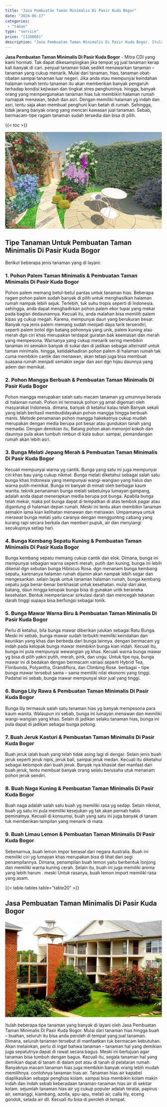 ```yaml
---
title: "Jasa Pembuatan Taman Minimalis Di Pasir Kuda Bogor"
date: "2024-06-17"
categories:
 - "taman"
type: "service"
price: "[120000]"
description: "Jasa Pembuatan Taman Minimalis Di Pasir Kuda Bogor. Itulah beberapa tipe tanaman yang banyak di layani oleh Jasa Pembuatan Taman Minimalis Di Pasir Kuda Bogor...."
---
```


**Jasa Pembuatan Taman Minimalis Di Pasir Kuda Bogor** - Mitra CDI yang kami hormati. Tak dapat dikesampingkan jika tempat yg jual tanaman kerap kali banyak di cari. penjual tanaman tidak sedikit menawarkan tanaman – tanaman yang cukup menarik. Mulai dari tanaman, hias, tanaman obat- obatan sampai tanaman luar negeri. Jika anda mau mempunyai keindahan halaman rumah tentu tanaman itu akan memberikan banyak pengaruh terhadap kondisi kejiwaan dan tingkat stres penghuninya. hingga, banyak orang yang mempergunakan tanaman hias tuk membikin halaman rumah namapak menawan, teduh dan asri. Dengan memiliki halaman yg indah dan asri, tentu saja akan membuat penghuni kian betah di rumah. Sehingga, tidak jarang banyak orang yang mencari kawasan jual tanaman. Sebab, bermacam-tipe ragam tanaman sudah tersedia dan bisa di pilih.

{{< toc >}}

![Jasa Pembuatan Taman Minimalis Di Pasir Kuda Bogor](/images/taman/taman650x400-22.jpg)

## Tipe Tanaman Untuk Pembuatan Taman Minimalis Di Pasir Kuda Bogor

Berikut beberapa jenis tanaman yang di layani:

### 1\. Pohon Palem Taman Minimalis & Pembuatan Taman Minimalis Di Pasir Kuda Bogor

Pohon palem memang betul-betul pantas untuk tanaman hias. Beberapa ragam pohon palem sudah banyak di pilih untuk menghasilkan halaman rumah nampak lebih sejuk. Terlebih, tuk suhu tropis seperti di Indonesia. sehingga, anda dapat menghadirkan pohon palem ekor tupai yang mekar pada bagian dedaunannya. Kecuali itu, anda malahan bisa memilih palem kipas yg cukup megah. Karena, mempunyai daun yang berukuran besar. Banyak nya jenis palem memang sudah menjadi daya tarik tersendiri, seperti palem botol dgn batang pohonnya yang unik, palem kuning atau merah dgn ciri khas merupakan terdapat guratan bak keemasan dan merah yang mempesona. Warnanya yang cukup menarik sering membikin tanaman ini semakin banyak di sukai dan di jadikan sebagai alternatif untuk taman minimalis. hingga, ketidakhadiran pohon palem di halaman rumah tak cuma membikin cantik dan menawan, akan tetapi juga bisa membuat suasana rumah menjadi semakin segar dan asri dgn hijau daunnya yang adem dan memikat.

### 2\. Pohon Mangga Berbuah & Pembuatan Taman Minimalis Di Pasir Kuda Bogor

Pohon mangga merupakan salah satu macam tanaman yg umumnya berada di halaman rumah. Pohon ini termasuk pohon yg amat digemari oleh masyarakat Indonesia. dimana, banyak di ketahui kalau telah Banyak sekali yang telah berhasil membudidayakan pohon mangga hingga berbuah manis. Metode penamanan pohon mangga hakekatnya cukup mudah merupakan dengan media berupa pot besar atau gundukan tanah yang memadai. Dengan demikian itu, Batang pohon akan menonjol kokoh dan daunnya pula akan tumbuh rimbun di kala subur. sampai, pemandangan rumah akan lebih asri.

### 3\. Bunga Melati Jepang Merah & Pembuatan Taman Minimalis Di Pasir Kuda Bogor

Kecuali mempunyai warna yg cantik. Bunga yang satu ini juga mempunyai ciri khas bau yang cukup nikmat. Bunga melati diketahui sebagai salah satu bunga khas Indonesia yang mempunyai wangi-wangian yang halus dan warna putih memikat. Bunga ini banyak di minati oleh berbagai kaum wanita. teknik penanaman bunga melati sebetulnya lumayan gampang, adalah anda dapat menerapkan media berupa pot bunga. Apabila bunga telah mekar, maka pot bunga dapat di tempatkan di atas tembok pagar atau digantung di halaman depan rumah. Meski ini tentu akan membikin tanaman semakin lama kian kelihatan menawan dan menawan. Umpamanya untuk merawat bunga melati yaitu caranya dengan menggunting cabang yang kurang rapi secara berkala dan memberi pupuk, air dan menyiangi secukupnya setiap hari.

### 4\. Bunga Kembang Sepatu Kuning & Pembuatan Taman Minimalis Di Pasir Kuda Bogor

Bunga kembang sepatu memang cukup cantik dan elok. Dimana, bunga ini mempunyai sebagian warna seperti merah, putih dan kuning, bunga ini lebih dikenal dgn sebutan bunga Hibiscus Rosa. dgn menanam bunga kembang sepatu, karenanya halaman rumah dijamin akan nampak lebih segar dan mengesankan. selain layak untuk tanaman halaman rumah, bunga kembang sepatu juga benar-benar berkhasiat untuk kesehatan. mulai dari akar, batang, daun hingga kelopak bunga bisa di gunakan untk beraneka kesehatan. Bentuk memperlancar sirkulasi darah dan mencegah tekanan darah tinggi supaya bisa berfungsi sebagai tonik.

### 5\. Bunga Mawar Warna Biru & Pembuatan Taman Minimalis Di Pasir Kuda Bogor

Perlu di ketahui, bila bunga mawar diberikan julukan sebagai Ratu Bunga. Meski ini sebab, bunga mawar sudah terbukti memiliki keindahan dan keunikan yang khas dan berbeda dari bunga lainnya. dengan bermacam yg indah pada kelopak bunga mawar membikin bunga kian indah. Kecuali itu, bunga ini pula mempunyai wewangian yg khas. Kecuali warna bunga mawar yg bisa di pilih yakni putih, merah, pink, dan ungu. Untuk tipe nya, bunga mawar ini di bedakan dengan bermacam variasi seperti Hybrid Tea, Floribunda, Polyantha, Grandiflora, dan Climbing Rose. berbagai – tipe bunga mawar tersebut sama – sama memiliki nilai ekonomi yang tinggi. Padahal ini sebab, bunga mawar mempunyai skor jual yang tinggi.

### 6\. Bunga Lily Rawa & Pembuatan Taman Minimalis Di Pasir Kuda Bogor

Bunga lily termasuk salah satu tanaman hias yg banyak mempesona para kaum wanita. Walaupun ini sebab, bunga ini lumayan menawan dan memiliki wangi-wangian yang khas. Selain di jadikan selaku tanaman hias, bunga ini pula dapat di jadikan sebagai bunga potong.

### 7\. Buah Jeruk Kasturi & Pembuatan Taman Minimalis Di Pasir Kuda Bogor

Buah jeruk ialah buah yang telah tidak asing lagi di dengar. Selain jenis buah jeruk seperti jeruk nipis, jeruk bali, sampai jeruk medan. Kecuali itu diketahui sebagai kelompok dari buah jeruk. Banyak nya khasiat dan manfaat dari buah jeruk, tentu membuat banyak orang selalu berusaha utuk menanam pohon jeruk sendiri.

### 8\. Buah Naga Kuning & Pembuatan Taman Minimalis Di Pasir Kuda Bogor

Buah naga adalah salah satu buah yg memiliki rasa yg sedap. Selain nikmat, buah yg satu ini pula memiliki kesejukan yg tak akan pernah habis peminatnya. Kecuali di konsumsi, buah yang satu ini juga banyak di tanam tuk memberikan tampilan yang menarik di mata.

### 9\. Buah Limau Lemon & Pembuatan Taman Minimalis Di Pasir Kuda Bogor

Sebenarnua, buah lemon impor berasal dari negara Australia. Buah ini memiliki ciri yg lumayan khas merupakan bisa di lihat dari segi penampilannya. Dimana, penampilan buah lemon yaitu berbentuk lonjong dan memiliki warna kuning cerah. Selain itu, buah ini juga memiliki aroma yang lebih harum . meski Untuk rasanya, buah lemon import memiliki rasa yang asam.

{{< table-tables table="table20" >}}

## Jasa Pembuatan Taman Minimalis Di Pasir Kuda Bogor

![Jasa Pembuatan Taman Minimalis Di Pasir Kuda Bogor](/images/taman/taman650x400-6.jpg)

Itulah beberapa tipe tanaman yang banyak di layani oleh Jasa Pembuatan Taman Minimalis Di Pasir Kuda Bogor. Mulai dari tanaman hias hingga buah – buahan, seluruh itu bisa anda peroleh di tempat yang jual tanaman. Dimana, seluruh tanaman tersebut di manfaatkan tuk bermacam kebutuhan. Akan melainkan, perlu di ingat bahwa tanaman – tanaman hal yang demikian juga sepatutnya dapat di rawat secara bagus. Meski ini bertujuan agar tanaman bisa tumbuh dengan bagus. Kecuali itu, segala tanaman hal yang demikian dapat di tanam di dalam pot atau di tanah di pelataran rumah. Banyaknya macam tanaman hias juga membikin banyak orang lebih mudah memilihnya. contohnya tanaman hias air. Tanaman hias air kapabel diaplikasikan sebagai penghias kolam. sampai bisa membikin kolam makin indah dan indah sebab keberadaan tanaman-tanaman hias air di sekitar kolam. sejumlah tanaman hias air yg cukup populer adalah teratai, papirus air, semanggi, kiambang, azolla, apu-apu, melati air, calla lily, eceng gondok, selada air dll. Kecuali itu bisa di peroleh di tempat.
